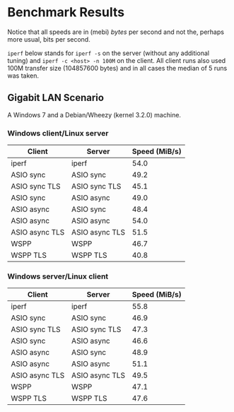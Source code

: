 Benchmark Results
=================

Notice that all speeds are in (mebi) _bytes_ per second and not the, perhaps
more usual, bits per second.

`iperf` below stands for `iperf -s` on the server (without any additional
tuning) and `iperf -c <host> -n 100M` on the client. All client runs also used
100M transfer size (104857600 bytes) and in all cases the median of 5 runs was
taken.

Gigabit LAN Scenario
--------------------

A Windows 7 and a Debian/Wheezy (kernel 3.2.0) machine.

### Windows client/Linux server

| Client                       | Server                       | Speed (MiB/s) |
|------------------------------|------------------------------|---------------|
| iperf                        | iperf                        |          54.0 |
| ASIO sync                    | ASIO sync                    |          49.2 |
| ASIO sync TLS                | ASIO sync TLS                |          45.1 |
| ASIO sync                    | ASIO async                   |          49.0 |
| ASIO async                   | ASIO sync                    |          48.4 |
| ASIO async                   | ASIO async                   |          54.0 |
| ASIO async TLS               | ASIO async TLS               |          51.5 |
| WSPP                         | WSPP                         |          46.7 |
| WSPP TLS                     | WSPP TLS                     |          40.8 |

### Windows server/Linux client

| Client                       | Server                       | Speed (MiB/s) |
|------------------------------|------------------------------|---------------|
| iperf                        | iperf                        |          55.8 |
| ASIO sync                    | ASIO sync                    |          46.9 |
| ASIO sync TLS                | ASIO sync TLS                |          47.3 |
| ASIO sync                    | ASIO async                   |          46.6 |
| ASIO async                   | ASIO sync                    |          48.9 |
| ASIO async                   | ASIO async                   |          51.1 |
| ASIO async TLS               | ASIO async TLS               |          49.5 |
| WSPP                         | WSPP                         |          47.1 |
| WSPP TLS                     | WSPP TLS                     |          47.6 |
